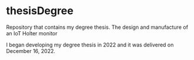 # thesisDegree
Repository that contains my degree thesis. The design and manufacture of an IoT Holter monitor

I began developing my degree thesis in 2022 and it was delivered on December 16, 2022.
